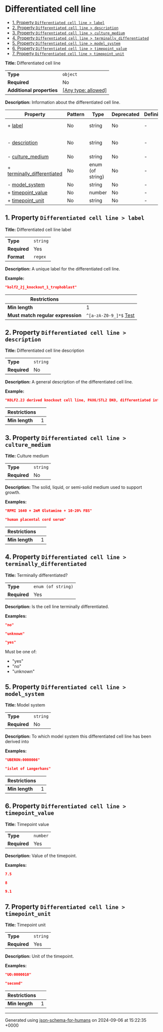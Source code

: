 # Differentiated cell line

- [1. Property `Differentiated cell line > label`](#label)
- [2. Property `Differentiated cell line > description`](#description)
- [3. Property `Differentiated cell line > culture_medium`](#culture_medium)
- [4. Property `Differentiated cell line > terminally_differentiated`](#terminally_differentiated)
- [5. Property `Differentiated cell line > model_system`](#model_system)
- [6. Property `Differentiated cell line > timepoint_value`](#timepoint_value)
- [7. Property `Differentiated cell line > timepoint_unit`](#timepoint_unit)

**Title:** Differentiated cell line

|                           |                                                                           |
| ------------------------- | ------------------------------------------------------------------------- |
| **Type**                  | `object`                                                                  |
| **Required**              | No                                                                        |
| **Additional properties** | [[Any type: allowed]](# "Additional Properties of any type are allowed.") |

**Description:** Information about the differentiated cell line.

| Property                                                   | Pattern | Type             | Deprecated | Definition | Title/Description                    |
| ---------------------------------------------------------- | ------- | ---------------- | ---------- | ---------- | ------------------------------------ |
| + [label](#label )                                         | No      | string           | No         | -          | Differentiated cell line label       |
| - [description](#description )                             | No      | string           | No         | -          | Differentiated cell line description |
| - [culture_medium](#culture_medium )                       | No      | string           | No         | -          | Culture medium                       |
| + [terminally_differentiated](#terminally_differentiated ) | No      | enum (of string) | No         | -          | Terminally differentiated?           |
| - [model_system](#model_system )                           | No      | string           | No         | -          | Model system                         |
| + [timepoint_value](#timepoint_value )                     | No      | number           | No         | -          | Timepoint value                      |
| + [timepoint_unit](#timepoint_unit )                       | No      | string           | No         | -          | Timepoint unit                       |

## <a name="label"></a>1. Property `Differentiated cell line > label`

**Title:** Differentiated cell line label

|              |          |
| ------------ | -------- |
| **Type**     | `string` |
| **Required** | Yes      |
| **Format**   | `regex`  |

**Description:** A unique label for the differentiated cell line.

**Example:** 

```json
"kolf2_2j_knockout_1_trophoblast"
```

| Restrictions                      |                                                                                                                                      |
| --------------------------------- | ------------------------------------------------------------------------------------------------------------------------------------ |
| **Min length**                    | 1                                                                                                                                    |
| **Must match regular expression** | ```^[a-zA-Z0-9_]*$``` [Test](https://regex101.com/?regex=%5E%5Ba-zA-Z0-9_%5D%2A%24&testString=%22kolf2_2j_knockout_1_trophoblast%22) |

## <a name="description"></a>2. Property `Differentiated cell line > description`

**Title:** Differentiated cell line description

|              |          |
| ------------ | -------- |
| **Type**     | `string` |
| **Required** | No       |

**Description:** A general description of the differentiated cell line.

**Example:** 

```json
"KOLF2.2J derived knockout cell line, PAX6/STL2 DKO, differentiated into trophoblasts"
```

| Restrictions   |   |
| -------------- | - |
| **Min length** | 1 |

## <a name="culture_medium"></a>3. Property `Differentiated cell line > culture_medium`

**Title:** Culture medium

|              |          |
| ------------ | -------- |
| **Type**     | `string` |
| **Required** | No       |

**Description:** The solid, liquid, or semi-solid medium used to support growth.

**Examples:** 

```json
"RPMI 1640 + 2mM Glutamine + 10-20% FBS"
```

```json
"human placental cord serum"
```

| Restrictions   |   |
| -------------- | - |
| **Min length** | 1 |

## <a name="terminally_differentiated"></a>4. Property `Differentiated cell line > terminally_differentiated`

**Title:** Terminally differentiated?

|              |                    |
| ------------ | ------------------ |
| **Type**     | `enum (of string)` |
| **Required** | Yes                |

**Description:** Is the cell line terminally differentiated.

**Examples:** 

```json
"no"
```

```json
"unknown"
```

```json
"yes"
```

Must be one of:
* "yes"
* "no"
* "unknown"

## <a name="model_system"></a>5. Property `Differentiated cell line > model_system`

**Title:** Model system

|              |          |
| ------------ | -------- |
| **Type**     | `string` |
| **Required** | No       |

**Description:** To which model system this differentiated cell line has been derived into

**Examples:** 

```json
"UBERON:0000006"
```

```json
"islet of Langerhans"
```

| Restrictions   |   |
| -------------- | - |
| **Min length** | 1 |

## <a name="timepoint_value"></a>6. Property `Differentiated cell line > timepoint_value`

**Title:** Timepoint value

|              |          |
| ------------ | -------- |
| **Type**     | `number` |
| **Required** | Yes      |

**Description:** Value of the timepoint.

**Examples:** 

```json
7.5
```

```json
8
```

```json
9.1
```

## <a name="timepoint_unit"></a>7. Property `Differentiated cell line > timepoint_unit`

**Title:** Timepoint unit

|              |          |
| ------------ | -------- |
| **Type**     | `string` |
| **Required** | Yes      |

**Description:** Unit of the timepoint.

**Examples:** 

```json
"UO:0000010"
```

```json
"second"
```

| Restrictions   |   |
| -------------- | - |
| **Min length** | 1 |

----------------------------------------------------------------------------------------------------------------------------
Generated using [json-schema-for-humans](https://github.com/coveooss/json-schema-for-humans) on 2024-09-06 at 15:22:35 +0000
